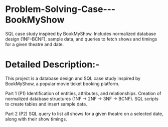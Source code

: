 # Problem-Solving-Case---BookMyShow
SQL case study inspired by BookMyShow. Includes normalized database design (1NF–BCNF), sample data, and queries to fetch shows and timings for a given theatre and date.

# Detailed Description:-
This project is a database design and SQL case study inspired by BookMyShow, a popular movie ticket booking platform.

 Part 1 (P1)
Identification of entities, attributes, and relationships.
Creation of normalized database structures (1NF → 2NF → 3NF → BCNF).
SQL scripts to create tables and insert sample data.

 Part 2 (P2)
SQL query to list all shows for a given theatre on a selected date, along with their show timings.

